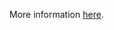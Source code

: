 More information [here](https://docs.prismacloud.io/en/enterprise-edition/policy-reference/secrets-policies/secrets-policy-index/git-secrets-12).
